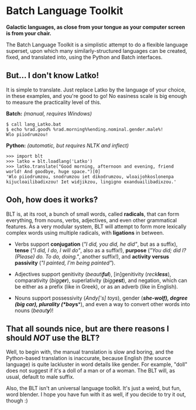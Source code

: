 # Batch Language Toolkit
**Galactic languages, as close from your tongue as your computer screen is from your chair.**

The Batch Language Toolkit is a simplistic attempt to do a flexible language superset, upon which many
similarly-structured languages can be created, fixed, and translated into, using the Python and
Batch interfaces.

## But... I don't know Latko!

It is simple to translate. Just replace Latko by the language of your choice, in these examples, and
you're good to go! No easiness scale is big enough to measure the practicality level of this.
 
**Batch:** _(manual, requires Windows)_

    $ call lang_Latko.bat
    $ echo %rad.good% %rad.morning%%ending.nominal.gender.male%!
    Wlo piiodrumzou!
    
**Python:** _(automatic, but requires NLTK and inflect)_

    >>> import blt
    >>> latko = blt.loadlang('Latko')
    >>> latko.translate("Good morning, afternoon and evening, friend world! And goodbye, huge space.")[0]
    'Wlo piiodrumzou, snodrumzou iet dikodrumzou, wloaijohkoslonenpa kijucloailibadixzou! Iet widjikzou, lingigno exanduailibadixzou.'
    
## Ooh, how does it works?

BLT is, at its root, a bunch of small words, called **radicals**, that can form everything, from nouns, verbs,
adjectives, and even other grammatical features. As a very modular system, BLT will attempt to form more
lexically complex words using multiple radicals, with **ligations** in between.

- Verbs support **conjugation**
(*"I did, you did, he did"*, but as a suffix), **tense** (*"I did, I do, I will do"*, also as a suffix!),
**purpose** (*"You did; did I? (Please) do. To do, doing."*, another suffix!), and **activity versus passivity**
(*"I painted, I'm being painted"*).

- Adjectives support genitivity (*beauti**ful***), [in]genitivity (*reck**less***), comparativity (*bigg**er***),
superlativity (*bigg**est***), and negation, which can be either as a prefix (like in Greek), or as an adverb
(like in English).

- Nouns support possessivity (*Andy['s] toys*), gender (***she-**wolf*), degree (***big** car*), plurality (*boy**s***),
and even a way to convert other words into nouns (*beaut**y***)!

## That all sounds nice, but are there reasons I should _NOT_ use the BLT?

Well, to begin with, the manual translation is slow and boring, and the Python-based translation is inaccurate, because
English (the source language) is quite lackluster in word details like gender. For example, "doll" does not suggest if
it's a doll of a man or of a woman. The BLT will, as usual, default to male suffix.

Also, the BLT isn't an universal language toolkit. It's just a weird, but fun, word blender. I hope you have fun with
it as well, if you decide to try it out, though :)
